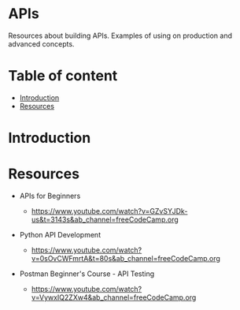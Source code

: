 # APIs
Resources about building APIs. Examples of using on production and advanced concepts. 

# Table of content

<!-- TOC -->

- [Introduction](#introduction)
- [Resources](#resources)

<!-- /TOC -->
# Introduction

# Resources

- APIs for Beginners
    - https://www.youtube.com/watch?v=GZvSYJDk-us&t=3143s&ab_channel=freeCodeCamp.org

- Python API Development
    - https://www.youtube.com/watch?v=0sOvCWFmrtA&t=80s&ab_channel=freeCodeCamp.org

- Postman Beginner's Course - API Testing
    - https://www.youtube.com/watch?v=VywxIQ2ZXw4&ab_channel=freeCodeCamp.org
